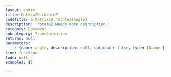 ```yaml
---
layout: entry
title: Matrix2D.rotateZ
codetitle: b.Matrix2D.rotateZ(angle)
description: 'rotateZ Needs more description.'
category: Document
subcategory: Transformation
returns: null
parameters:
    - {name: angle, description: null, optional: false, type: [Number]}
kind: function
todo: null
examples: []

---
```

